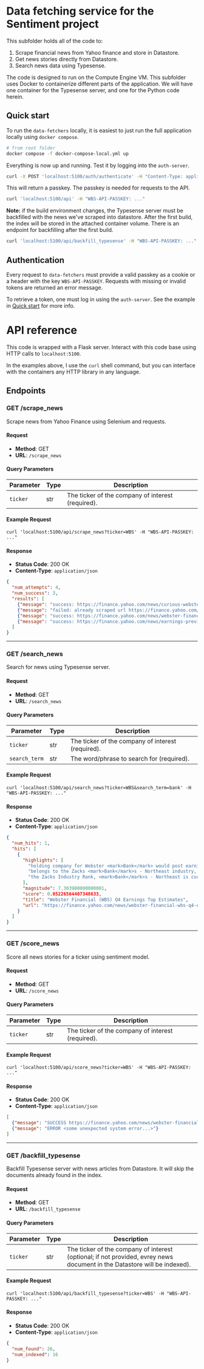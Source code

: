 # Data fetching service for the Sentiment project

This subfolder holds all of the code to:
1. Scrape financial news from Yahoo finance and store in Datastore.
2. Get news stories directly from Datastore.
3. Search news data using Typesense.

The code is designed to run on the Compute Engine VM. This subfolder uses Docker to containerize different parts of the application. We will have one container for the Typesense server, and one for the Python code herein.

## Quick start

To run the `data-fetchers` locally, it is easiest to just run the full application locally using `docker compose`.

```bash
# from root folder
docker compose -f docker-compose-local.yml up
```

Everything is now up and running. Test it by logging into the `auth-server`.
```bash
curl -X POST 'localhost:5100/auth/authenticate' -H "Content-Type: application/json" -d '{"username": "testuser", "password": "password123"}'
```

This will return a passkey. The passkey is needed for requests to the API.
```bash
curl 'localhost:5100/api' -H "WBS-API-PASSKEY: ..."
```

**Note:** if the build environment changes, the Typesense server must be backfilled with the news we've scraped into datastore. After the first build, the index will be stored in the attached container volume. There is an endpoint for backfilling after the first build.
```bash
curl 'localhost:5100/api/backfill_typesense' -H "WBS-API-PASSKEY: ..."
```

## Authentication

Every request to `data-fetchers` must provide a valid passkey as a cookie or a header with the key `WBS-API-PASSKEY`. Requests with missing or invalid tokens are returned an error message.

To retrieve a token, one must log in using the `auth-server`. See the example in [Quick start](#quick-start) for more info.

# API reference
This code is wrapped with a Flask server. Interact with this code base using HTTP calls to `localhost:5100`. 

In the examples above, I use the `curl` shell command, but you can interface with the containers any HTTP library in any language.

## Endpoints

### GET /scrape_news

Scrape news from Yahoo Finance using Selenium and requests.

#### Request
- **Method**: GET
- **URL**: `/scrape_news`

#### Query Parameters
| Parameter    | Type   | Description                        |
|--------------|--------|------------------------------------|
| `ticker`       | str    | The ticker of the company of interest (required). |

#### Example Request
`curl 'localhost:5100/api/scrape_news?ticker=WBS' -H "WBS-API-PASSKEY: ..."`

#### Response
- **Status Code**: 200 OK
- **Content-Type**: `application/json`

```json
{
  "num_attempts": 4, 
  "num_success": 3, 
  "results": [
    {"message": "success: https://finance.yahoo.com/news/curious-webster-financial-wbs-q4-141510242.html"},
    {"message": "failed: already scraped url https://finance.yahoo.com/news/webster-financial-corporation-wbs-best-093505383.html"},
    {"message": "success: https://finance.yahoo.com/news/webster-financials-nyse-wbs-dividend-120809687.html"},
    {"message": "success: https://finance.yahoo.com/news/earnings-preview-webster-financial-wbs-150010712.html"},
  ]
}
```
---

### GET /search_news

Search for news using Typesense server.

#### Request
- **Method**: GET
- **URL**: `/search_news`

#### Query Parameters
| Parameter    | Type   | Description                        |
|--------------|--------|------------------------------------|
| `ticker`       | str    | The ticker of the company of interest (required). |
| `search_term`  | str    | The word/phrase to search for (required). |

#### Example Request
`curl 'localhost:5100/api/search_news?ticker=WBS&search_term=bank' -H "WBS-API-PASSKEY: ..."`

#### Response
- **Status Code**: 200 OK
- **Content-Type**: `application/json`

```json
{
  "num_hits": 1, 
  "hits": [
    {
      "highlights": [
        "holding company for Webster <mark>Bank</mark> would post earnings of",
        "belongs to the Zacks <mark>Bank</mark>s - Northeast industry, posted revenues",
        "the Zacks Industry Rank, <mark>Bank</mark>s - Northeast is currently in"
      ],
      "magnitude": 7.303900000000001,
      "score": 0.05226564407348633,
      "title": "Webster Financial (WBS) Q4 Earnings Top Estimates",
      "url": "https://finance.yahoo.com/news/webster-financial-wbs-q4-earnings-134004111.html"
    }
  ]
}
```
---

### GET /score_news

Score all news stories for a ticker using sentiment model.

#### Request
- **Method**: GET
- **URL**: `/score_news`

#### Query Parameters
| Parameter    | Type   | Description                        |
|--------------|--------|------------------------------------|
| `ticker`       | str    | The ticker of the company of interest (required). |

#### Example Request
`curl 'localhost:5100/api/score_news?ticker=WBS' -H "WBS-API-PASSKEY: ..."`

#### Response
- **Status Code**: 200 OK
- **Content-Type**: `application/json`

```json
[
  {"message": "SUCCESS https://finance.yahoo.com/news/webster-financial-wbs-q4-earnings-134004111.html score: 0.05226564407348633 magnitude: 7.303900000000001"},
  {"message": "ERROR <some unexpected system error...>"}
]
```
---

### GET /backfill_typesense

Backfill Typesense server with news articles from Datastore. It will skip the documents already found in the index.

#### Request
- **Method**: GET
- **URL**: `/backfill_typesense`

#### Query Parameters
| Parameter    | Type   | Description                        |
|--------------|--------|------------------------------------|
| `ticker`       | str    | The ticker of the company of interest (optional; if not provided, evrey news document in the Datastore will be indexed). |

#### Example Request
`curl 'localhost:5100/api/backfill_typesense?ticker=WBS' -H "WBS-API-PASSKEY: ..."`

#### Response
- **Status Code**: 200 OK
- **Content-Type**: `application/json`

```json
{
  "num_found": 26,
  "num_indexed": 16
}
```